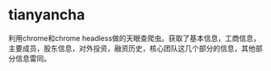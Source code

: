 # tianyancha
利用chrome和chrome headless做的天眼查爬虫。获取了基本信息，工商信息，主要成员，股东信息，对外投资，融资历史，核心团队这几个部分的信息，其他部分信息雷同。
